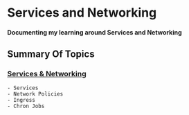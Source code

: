 # Services and Networking
<h4>Documenting my learning around Services and Networking</h4>
<h2>Summary Of Topics</h2>
<h3>

[Services & Networking](https://github.com/EAS-Kalem/k8-learning/tree/main/Services%20and%20Networking) 

</h3>

```
- Services
- Network Policies
- Ingress
- Chron Jobs
```

